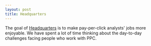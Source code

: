 ```yaml
---
layout: post
title: Headquarters
---
```


The goal of [Headquarters](http://dev.ppcheadquarters.com) is to make pay-per-click analysts' jobs more enjoyable.  We have spent a lot of time thinking about the day-to-day challenges facing people who work with PPC.  